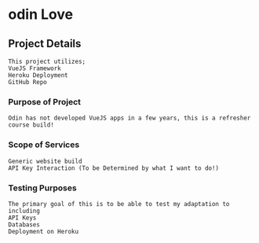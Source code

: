 # odin Love

## Project Details
```
This project utilizes;  
VueJS Framework  
Heroku Deployment  
GitHub Repo  
```

### Purpose of Project
```
Odin has not developed VueJS apps in a few years, this is a refresher course build!
```

### Scope of Services
```
Generic website build  
API Key Interaction (To be Determined by what I want to do!)  
```

### Testing Purposes
```
The primary goal of this is to be able to test my adaptation to including  
API Keys  
Databases  
Deployment on Heroku  
```
